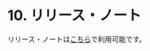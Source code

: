 # 10. リリース・ノート
リリース・ノートは[こちら](https://junit.org/junit5/docs/5.2.0/release-notes/index.html#release-notes)で利用可能です。
